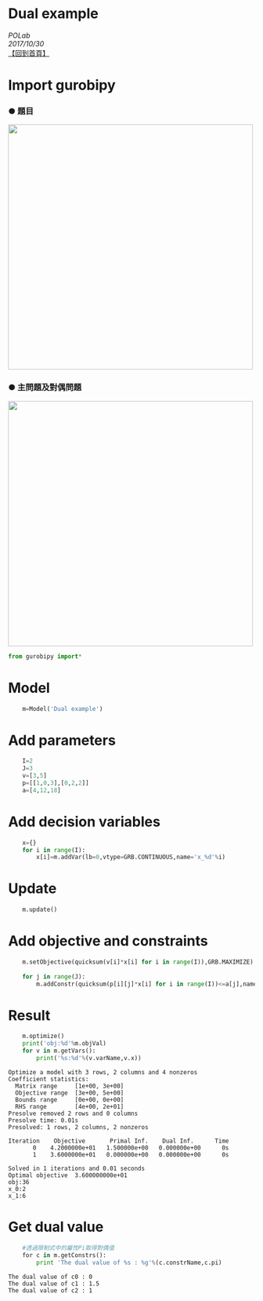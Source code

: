 
# Dual example
*POLab*
<br>
*2017/10/30*
<br>
[【回到首頁】](https://github.com/PO-LAB/Python-Gurobi)
# Import gurobipy

### ● 題目<br>
<img src="https://github.com/wurmen/Gurobi-Python/blob/master/python-gurobi%20%20model/picture/Prototype%20example%20picture/Prototype%20example%E9%A1%8C%E7%9B%AE.png" width="500">
<br>

### ● 主問題及對偶問題
<img src="https://github.com/wurmen/Gurobi-Python/blob/master/python-gurobi%20%20model/picture/Dual%20example/convertPintoD.png" width="500">
<br>

```python
from gurobipy import*
```

# Model


```python
    m=Model('Dual example')
```

# Add parameters


```python
    I=2
    J=3
    v=[3,5]
    p=[[1,0,3],[0,2,2]]
    a=[4,12,18]
```

# Add decision variables


```python
    x={}
    for i in range(I):
        x[i]=m.addVar(lb=0,vtype=GRB.CONTINUOUS,name='x_%d'%i)
```

# Update


```python
    m.update()
```

# Add objective and constraints


```python
    m.setObjective(quicksum(v[i]*x[i] for i in range(I)),GRB.MAXIMIZE)
  
    for j in range(J):
        m.addConstr(quicksum(p[i][j]*x[i] for i in range(I))<=a[j],name='c%d'%j)
```

# Result


```python
    m.optimize()
    print('obj:%d'%m.objVal)
    for v in m.getVars():
        print('%s:%d'%(v.varName,v.x))
```

    Optimize a model with 3 rows, 2 columns and 4 nonzeros
    Coefficient statistics:
      Matrix range     [1e+00, 3e+00]
      Objective range  [3e+00, 5e+00]
      Bounds range     [0e+00, 0e+00]
      RHS range        [4e+00, 2e+01]
    Presolve removed 2 rows and 0 columns
    Presolve time: 0.01s
    Presolved: 1 rows, 2 columns, 2 nonzeros
    
    Iteration    Objective       Primal Inf.    Dual Inf.      Time
           0    4.2000000e+01   1.500000e+00   0.000000e+00      0s
           1    3.6000000e+01   0.000000e+00   0.000000e+00      0s
    
    Solved in 1 iterations and 0.01 seconds
    Optimal objective  3.600000000e+01
    obj:36
    x_0:2
    x_1:6
    

# Get dual value


```python
    #透過限制式中的屬性Pi取得對偶值
    for c in m.getConstrs():
        print 'The dual value of %s : %g'%(c.constrName,c.pi)
```

    The dual value of c0 : 0
    The dual value of c1 : 1.5
    The dual value of c2 : 1
    
